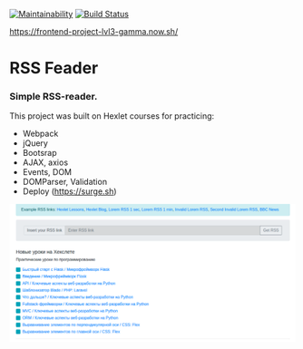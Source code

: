 [![Maintainability](https://api.codeclimate.com/v1/badges/4ab2dade9197881b6188/maintainability)](https://codeclimate.com/github/irkinwork/frontend-project-lvl3/maintainability)
[![Build Status](https://travis-ci.org/irkinwork/frontend-project-lvl3.svg?branch=master)](https://travis-ci.org/irkinwork/frontend-project-lvl3)

https://frontend-project-lvl3-gamma.now.sh/

# RSS Feader
### Simple RSS-reader.
This project was built on Hexlet courses for practicing:

- Webpack
- jQuery
- Bootsrap
- AJAX, axios
- Events, DOM
- DOMParser, Validation
- Deploy (https://surge.sh)

![](https://raw.githubusercontent.com/irkinwork/frontend-project-lvl3/master/preview.png)
